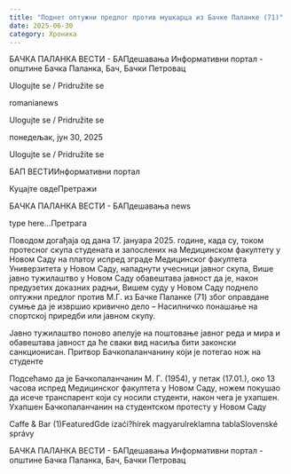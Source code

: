 ```yaml
---
title: "Поднет оптужни предлог против мушкарца из Бачке Паланке (71)"
date: 2025-06-30
category: Хроника
---
```


БАЧКА ПАЛАНКА ВЕСТИ - БАПдешавања Информативни портал - општине Бачка Паланка, Бач, Бачки Петровац

Ulogujte se / Pridružite se

romanianews

Ulogujte se / Pridružite se

понедељак, јун 30, 2025

Ulogujte se / Pridružite se

БАП ВЕСТИИнформативни портал

Куцајте овдеПретражи

БАЧКА ПАЛАНКА ВЕСТИ - БАПдешавања news

type here...Претрага

Поводом догађаја од дана 17. јануара 2025. године, када су, током протесног скупа студената и запослених на Медицинском факултету у Новом Саду на платоу испред зграде Медицинског факултета Универзитета у Новом Саду, нападнути учесници јавног скупа, Више јавно тужилаштво у Новом Саду обавештава јавност да је, након предузетих доказних радњи, Вишем суду у Новом Саду поднело оптужни предлог против М.Г. из Бачке Паланке (71) због оправдане сумње да је извршио кривично дело – Насилничко понашање на спортској приредби или јавном скупу.

Јавно тужилаштво поново апелује на поштовање јавног реда и мира и обавештава јавност да ће сваки вид насиља бити законски санкционисан.
Притвор Бачкопаланчанину који је потегао нож на студенте



Подсећамо да је Бачкопаланчанин М. Г. (1954), у петак (17.01.), око 13 часова испред Медицинског факултета у Новом Саду, ножем покушао да исече транспарент који су носили студенти, након чега је ухапшен.
Ухапшен Бачкопаланчанин на студентском протесту у Новом Саду

Caffe & Bar (1)FeaturedGde izaći?hírek magyarulreklamna tablaSlovenské správy

БАЧКА ПАЛАНКА ВЕСТИ - БАПдешавања Информативни портал - општине Бачка Паланка, Бач, Бачки Петровац
